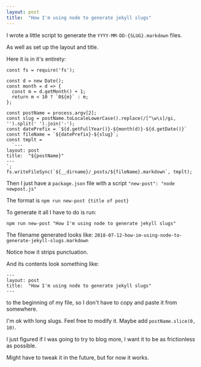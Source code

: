```yaml
---
layout: post
title:  "How I'm using node to generate jekyll slugs"
---
```


I wrote a little script to generate the `YYYY-MM-DD-{SLUG}.markdown` files.

As well as set up the layout and title.

Here it is in it's entirety:

```
const fs = require('fs');

const d = new Date();
const month = d => {
  const m = d.getMonth() + 1;
  return m < 10 ? `0${m}` : m;
};

const postName = process.argv[2];
const slug = postName.toLocaleLowerCase().replace(/[^\w\s]/gi, '').split(' ').join('-');
const datePrefix = `${d.getFullYear()}-${month(d)}-${d.getDate()}`
const fileName = `${datePrefix}-${slug}`;
const tmplt =
  `---
layout: post
title:  "${postName}"
---
`;
fs.writeFileSync(`${__dirname}/_posts/${fileName}.markdown`, tmplt);
```

Then I just have a `package.json` file with a script `"new-post": "node newpost.js"`

The format is `npm run new-post {title of post}`

To generate it all I have to do is run:

`npm run new-post "How I'm using node to generate jekyll slugs"`

The filename generated looks like: `2018-07-12-how-im-using-node-to-generate-jekyll-slugs.markdown`

Notice how it strips punctuation.

And its contents look something like:

```
---
layout: post
title:  "How I'm using node to generate jekyll slugs"
---
```
to the beginning of my file, so I don't have to copy and paste it from somewhere.

I'm ok with long slugs. Feel free to modify it. Maybe add `postName.slice(0, 10)`.


I just figured if I was going to try to blog more, I want it to be as frictionless as possible.

Might have to tweak it in the future, but for now it works.